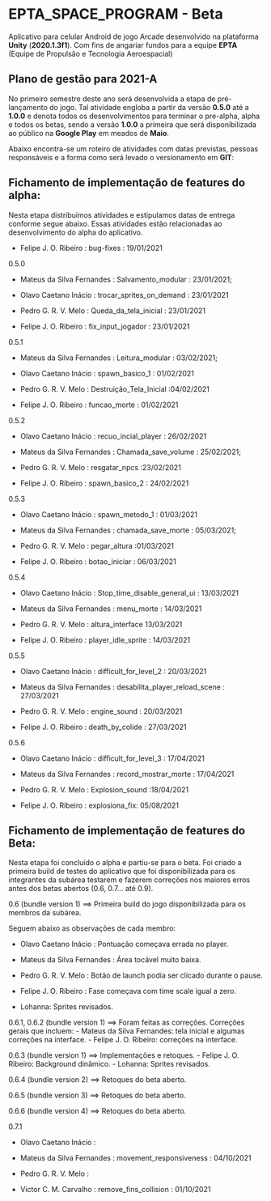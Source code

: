 # EPTA_SPACE_PROGRAM - Beta
Aplicativo para celular Android de jogo Arcade desenvolvido na plataforma **Unity** (**2020.1.3f1**). Com fins de angariar fundos para a equipe **EPTA** (Equipe de Propulsão e Tecnologia Aeroespacial)

## Plano de gestão para 2021-A
No primeiro semestre deste ano será desenvolvida a etapa de pré-lançamento do jogo. Tal atividade engloba a partir da versão **0.5.0** até a **1.0.0** e denota todos os desenvolvimentos para terminar o pre-alpha, alpha e todos os betas, sendo a versão **1.0.0** a primeira que será disponibilizada ao público na **Google Play** em meados de **Maio**.

Abaixo encontra-se um roteiro de atividades com datas previstas, pessoas responsáveis e a forma como será levado o versionamento em **GIT**:

## Fichamento de implementação de features do alpha:
Nesta etapa distribuímos atividades e estipulamos datas de entrega conforme segue abaixo. Essas atividades estão relacionadas ao desenvolvimento do alpha do aplicativo.

- Felipe J. O. Ribeiro : bug-fixes : 19/01/2021

0.5.0

- Mateus da Silva Fernandes : Salvamento_modular : 23/01/2021;

- Olavo Caetano Inácio : trocar_sprites_on_demand : 23/01/2021
 
- Pedro G. R. V. Melo : Queda_da_tela_inicial : 23/01/2021

- Felipe J. O. Ribeiro : fix_input_jogador : 23/01/2021

0.5.1

- Mateus da Silva Fernandes : Leitura_modular : 03/02/2021;

- Olavo Caetano Inácio : spawn_basico_1 : 01/02/2021

- Pedro G. R. V. Melo : Destruição_Tela_Inicial :04/02/2021

- Felipe J. O. Ribeiro : funcao_morte : 01/02/2021

0.5.2

- Olavo Caetano Inácio : recuo_incial_player : 26/02/2021

- Mateus da Silva Fernandes : Chamada_save_volume : 25/02/2021;

- Pedro G. R. V. Melo : resgatar_npcs :23/02/2021

- Felipe J. O. Ribeiro : spawn_basico_2 : 24/02/2021

0.5.3

- Olavo Caetano Inácio : spawn_metodo_1 : 01/03/2021

- Mateus da Silva Fernandes : chamada_save_morte : 05/03/2021;

- Pedro G. R. V. Melo : pegar_altura :01/03/2021

- Felipe J. O. Ribeiro : botao_iniciar : 06/03/2021

0.5.4

- Olavo Caetano Inácio : Stop_time_disable_general_ui : 13/03/2021

- Mateus da Silva Fernandes : menu_morte : 14/03/2021

- Pedro G. R. V. Melo : altura_interface 13/03/2021

- Felipe J. O. Ribeiro : player_idle_sprite : 14/03/2021

0.5.5

- Olavo Caetano Inácio : difficult_for_level_2 : 20/03/2021

- Mateus da Silva Fernandes : desabilita_player_reload_scene : 27/03/2021

- Pedro G. R. V. Melo : engine_sound : 20/03/2021

- Felipe J. O. Ribeiro : death_by_colide : 27/03/2021

0.5.6

- Olavo Caetano Inácio : difficult_for_level_3 : 17/04/2021

- Mateus da Silva Fernandes : record_mostrar_morte : 17/04/2021

- Pedro G. R. V. Melo : Explosion_sound :18/04/2021

- Felipe J. O. Ribeiro : explosiona_fix: 05/08/2021


## Fichamento de implementação de features do Beta:
Nesta etapa foi concluído o alpha e partiu-se para o beta. Foi criado a primeira build de testes do aplicativo que foi disponibilizada para os integrantes da subárea testarem e fazerem correções nos maiores erros antes dos betas abertos (0.6, 0.7... até 0.9).

0.6 (bundle version 1)  ==>  Primeira build do jogo disponibilizada para os membros da subárea.

Seguem abaixo as observações de cada membro:

- Olavo Caetano Inácio : Pontuação começava errada no player.

- Mateus da Silva Fernandes : Área tocável muito baixa.

- Pedro G. R. V. Melo : Botão de launch podia ser clicado durante o pause.

- Felipe J. O. Ribeiro : Fase começava com time scale igual a zero.

- Lohanna: Sprites revisados.

0.6.1, 0.6.2 (bundle version 1) ==> Foram feitas as correções.
Correções gerais que incluem:
	- Mateus da Silva Fernandes: tela inicial e algumas correções na interface.
	- Felipe J. O. Ribeiro: correções na interface.

0.6.3 (bundle version 1) ==> Implementações e retoques.
	- Felipe J. O. Ribeiro: Background dinâmico.
	- Lohanna: Sprites revisados.

0.6.4 (bundle version 2) ==> Retoques do beta aberto.

0.6.5 (bundle version 3) ==> Retoques do beta aberto.

0.6.6 (bundle version 4) ==> Retoques do beta aberto.


0.7.1

- Olavo Caetano Inácio : 

- Mateus da Silva Fernandes : movement_responsiveness : 04/10/2021

- Pedro G. R. V. Melo : 

- Victor C. M. Carvalho : remove_fins_collision : 01/10/2021

